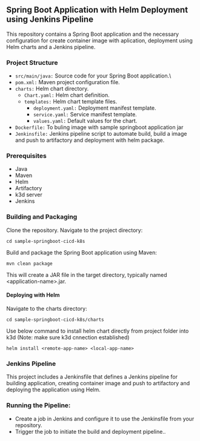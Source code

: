 
## Spring Boot Application with Helm Deployment using Jenkins Pipeline
This repository contains a Spring Boot application and the necessary configuration for create container image with aplication, deployment using Helm charts and a Jenkins pipeline.

### Project Structure
* `src/main/java:` Source code for your Spring Boot application.\
* `pom.xml:` Maven project configuration file.
* `charts:` Helm chart directory.
  * `Chart.yaml:` Helm chart definition.
  * `templates:` Helm chart template files.
    * `deployment.yaml:` Deployment manifest template.
    * `service.yaml:` Service manifest template.
    * `values.yaml:` Default values for the chart.
* `Dockerfile:` To buling image with sample springboot application jar
* `Jenkinsfile:` Jenkins pipeline script to automate build, build a image and push to artifactory and deployment with helm package.

### Prerequisites
* Java
* Maven
* Helm
* Artifactory
* k3d server
* Jenkins

### Building and Packaging
Clone the repository.
Navigate to the project directory:
```
cd sample-springboot-cicd-k8s
```
Build and package the Spring Boot application using Maven:
```
mvn clean package
```
This will create a JAR file in the target directory, typically named \<application-name\>.jar.

#### Deploying with Helm

Navigate to the charts directory:
```
cd sample-springboot-cicd-k8s/charts
```
Use below command to install helm chart directly from project folder into k3d (Note: make sure k3d cnnection established)
```
helm install <remote-app-name> <local-app-name>
```                                    

### Jenkins Pipeline
This project includes a Jenkinsfile that defines a Jenkins pipeline for building application, creating container image and push to artifactory and deploying the application using Helm.


### Running the Pipeline:

* Create a job in Jenkins and configure it to use the Jenkinsfile from your repository.
* Trigger the job to initiate the build and deployment pipeline..

